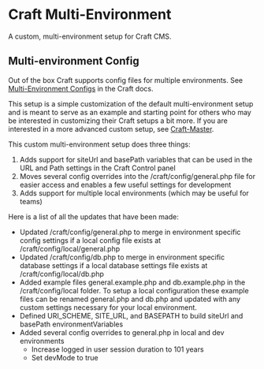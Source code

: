 
# Craft Multi-Environment

A custom, multi-environment setup for Craft CMS.

## Multi-environment Config

Out of the box Craft supports config files for multiple environments. See [Multi-Environment Configs](http://docs.buildwithcraft.com/diving-in/multi-environment-configs.html) in the Craft docs. 

This setup is a simple customization of the default multi-environment setup and is meant to serve as an example and starting point for others who may be interested in customizing their Craft setups a bit more.  If you are interested in a more advanced custom setup, see [Craft-Master](https://github.com/BarrelStrength/Craft-Master).

This custom multi-environment setup does three things:

1. Adds support for siteUrl and basePath variables that can be used in the URL and Path settings in the Craft Control panel
2. Moves several config overrides into the /craft/config/general.php file for easier access and enables a few useful settings for development
3. Adds support for multiple local environments (which may be useful for teams)

Here is a list of all the updates that have been made:

- Updated /craft/config/general.php to merge in environment specific config settings if a local config file exists at /craft/config/local/general.php
- Updated /craft/config/db.php to merge in environment specific database settings if a local database settings file exists at /craft/config/local/db.php
- Added example files general.example.php and db.example.php in the /craft/config/local folder.  To setup a local configuration these example files can be renamed general.php and db.php and updated with any custom settings necessary for your local environment.
- Defined URI_SCHEME, SITE_URL, and BASEPATH to build siteUrl and basePath environmentVariables
- Added several config overrides to general.php in local and dev environments
  - Increase logged in user session duration to 101 years
  - Set devMode to true
